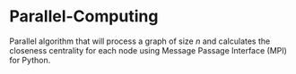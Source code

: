 # Parallel-Computing

Parallel algorithm that will process a graph of size *n* and calculates the closeness centrality for each node using Message Passage Interface (MPI) for Python.
